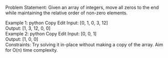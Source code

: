 Problem Statement:
Given an array of integers, move all zeros to the end while maintaining the relative order of non-zero elements.

Example 1:
python
Copy
Edit
Input: [0, 1, 0, 3, 12]  
Output: [1, 3, 12, 0, 0]  
Example 2:
python
Copy
Edit
Input: [0, 0, 1]  
Output: [1, 0, 0]  
Constraints:
Try solving it in-place without making a copy of the array.
Aim for O(n) time complexity.